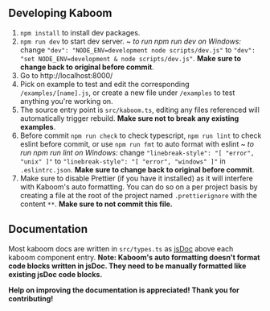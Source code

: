 ## Developing Kaboom

1. `npm install` to install dev packages.
1. `npm run dev` to start dev server.
   ~ _to run npm run dev on Windows:_ change `"dev": "NODE_ENV=development node scripts/dev.js"` to `"dev": "set NODE_ENV=development & node scripts/dev.js"`. **Make sure to change back to original before commit**.
1. Go to http://localhost:8000/
1. Pick on example to test and edit the corresponding `/examples/[name].js`, or create a new file under `/examples` to test anything you're working on.
1. The source entry point is `src/kaboom.ts`, editing any files referenced will automatically trigger rebuild. **Make sure not to break any existing examples**.
1. Before commit `npm run check` to check typescript, `npm run lint` to check eslint before commit, or use `npm run fmt` to auto format with eslint ~ _to run npm run lint on Windows:_ change `"linebreak-style": "[ "error", "unix" ]"` to `"linebreak-style": "[ "error", "windows" ]"` in `.eslintrc.json`. **Make sure to change back to original before commit**.
1. Make sure to disable Prettier (if you have it installed) as it will interfere with Kaboom's auto formatting. You can do so on a per project basis by creating a file at the root of the project named `.prettierignore` with the content `**`. **Make sure to not commit this file.**

## Documentation

Most kaboom docs are written in `src/types.ts` as [jsDoc](https://www.typescriptlang.org/docs/handbook/jsdoc-supported-types.html) above each kaboom component entry. **Note: Kaboom's auto formatting doesn't format code blocks written in jsDoc. They need to be manually formatted like existing jsDoc code blocks.**

**Help on improving the documentation is appreciated! Thank you for contributing!**
